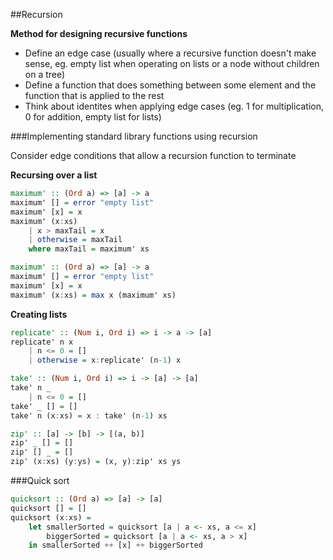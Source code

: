 ##Recursion

**Method for designing recursive functions**
 - Define an edge case (usually where a recursive function doesn't make sense, eg. empty list when operating on lists or a node without children on a tree)
 - Define a function that does something between some element and the function that is applied to the rest
 - Think about identites when applying edge cases (eg. 1 for multiplication, 0 for addition, empty list for lists)

###Implementing standard library functions using recursion

Consider edge conditions that allow a recursion function to terminate

**Recursing over a list**

```hs
maximum' :: (Ord a) => [a] -> a
maximum' [] = error "empty list"
maximum' [x] = x
maximum' (x:xs)
    | x > maxTail = x
    | otherwise = maxTail
    where maxTail = maximum' xs
```

```hs
maximum' :: (Ord a) => [a] -> a
maximum' [] = error "empty list"
maximum' [x] = x
maximum' (x:xs) = max x (maximum' xs)
```

**Creating lists**

```hs
replicate' :: (Num i, Ord i) => i -> a -> [a]
replicate' n x
    | n <= 0 = []
    | otherwise = x:replicate' (n-1) x
```

```hs
take' :: (Num i, Ord i) => i -> [a] -> [a]
take' n _
    | n <= 0 = []
take' _ [] = []
take' n (x:xs) = x : take' (n-1) xs
```

```hs
zip' :: [a] -> [b] -> [(a, b)]
zip' _ [] = []
zip' [] _ = []
zip' (x:xs) (y:ys) = (x, y):zip' xs ys
```

###Quick sort

```hs
quicksort :: (Ord a) => [a] -> [a]
quicksort [] = []
quicksort (x:xs) =
    let smallerSorted = quicksort [a | a <- xs, a <= x]
        biggerSorted = quicksort [a | a <- xs, a > x]
    in smallerSorted ++ [x] ++ biggerSorted
```

